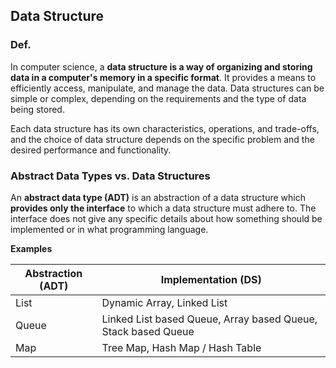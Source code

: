 ## Data Structure

### Def.

In computer science, a **data structure is a way of organizing and storing data in a computer's memory in a specific format**.
It provides a means to efficiently access, manipulate, and manage the data. Data structures can be simple or complex, depending on the requirements and the type of data being stored.

Each data structure has its own characteristics, operations, and trade-offs, and the choice of data structure depends on the specific problem and the desired performance and functionality.

### Abstract Data Types vs. Data Structures

An **abstract data type (ADT)** is an abstraction of a data structure which **provides only the interface** to which a data structure must adhere to.
The interface does not give any specific details about how something should be implemented or in what programming language.

**Examples**

| Abstraction (ADT) | Implementation (DS)                                           |
| ----------------- | ------------------------------------------------------------- |
| List              | Dynamic Array, Linked List                                    |
| Queue             | Linked List based Queue, Array based Queue, Stack based Queue |
| Map               | Tree Map, Hash Map / Hash Table                               |
